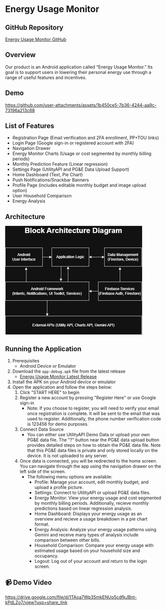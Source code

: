 # Energy Usage Monitor

## GitHub Repository
[Energy Usage Monitor GitHub](https://github.com/Shashhank12/Energy-Usage-Monitor)

## Overview
Our product is an Android application called “Energy Usage Monitor.” Its goal is to support users in lowering their personal energy use through a range of useful features and incentives. 

## Demo
https://github.com/user-attachments/assets/1b450ce5-7b36-4244-aa9c-73196a213c68

## List of Features
* Registration Page (Email verification and 2FA enrollment, PP+TOU links)
* Login Page (Google sign-in or registered account with 2FA)
* Navigation Drawer
* Energy Monitor Charts (Usage or cost segmented by monthly billing periods)
* Monthly Prediction Feature (Linear regression)
* Settings Page (UtilityAPI and PG&E Data Upload Support)
* Home Dashboard (Text, Pie Chart)
* Push Notifications/Snackbar Banners
* Profile Page (includes editable monthly budget and image upload option)
* User Household Comparison
* Energy Analysis

## Architecture
![Energy Usage Monitor Architecture](/documentation/block_architecture_diagram/block_architecture_diagram.png)

## Running the Application
1. Prerequisites
    * Android Device or Emulator
2. Download the `app-debug.apk` file from the latest release
    * [Energy Usage Monitor Latest Release](https://github.com/Shashhank12/Energy-Usage-Monitor/releases/latest)
3. Install the APK on your Android device or emulator
4. Open the application and follow the steps below:
    1. Click "START HERE" to begin
    2. Register a new account by pressing "Register Here" or use Google sign-in
        * Note: If you choose to register, you will need to verify your email once registration is complete. It will be sent to the email that was used to register. Additionally, the phone number verification code is 123456 for demo purposes.
    4. Connect Data Source
        * You can either use UtilityAPI Demo Data or upload your own PG&E data file. The "?" button near the PG&E data upload button provides detailed steps on how to obtain the PG&E data file. Note that this PG&E data files is private and only stored locally on the device. It is not uploaded to any server.
    5. Once data is connected, you will be redirected to the home screen. You can navigate through the app using the navigation drawer on the left side of the screen.
        * The following menu options are available:
            * Profile: Manage your account, edit monthly budget, and upload a profile picture.
            * Settings: Connect to UtilityAPI or upload PG&E data files.
            * Energy Monitor: View your energy usage and cost segmented by monthly billing periods. Additionally, recieve monthly predictions based on linear regression analysis.
            * Home Dashboard: Displays your energy usage as an overview and recieve a usage breakdown in a pie chart format.
            * Energy Analysis: Analyze your energy usage patterns using Gemini and receive many types of analysis include comparison between other bills.
            * Household Comparison: Compare your energy usage with estimated usage based on your household size and occupancy.
            * Logout: Log out of your account and return to the login screen.

## 📹 Demo Video

https://drive.google.com/file/d/1TAoa7Wp35mkENUo5cdfkJBnt-kPdLZo7/view?usp=share_link 
